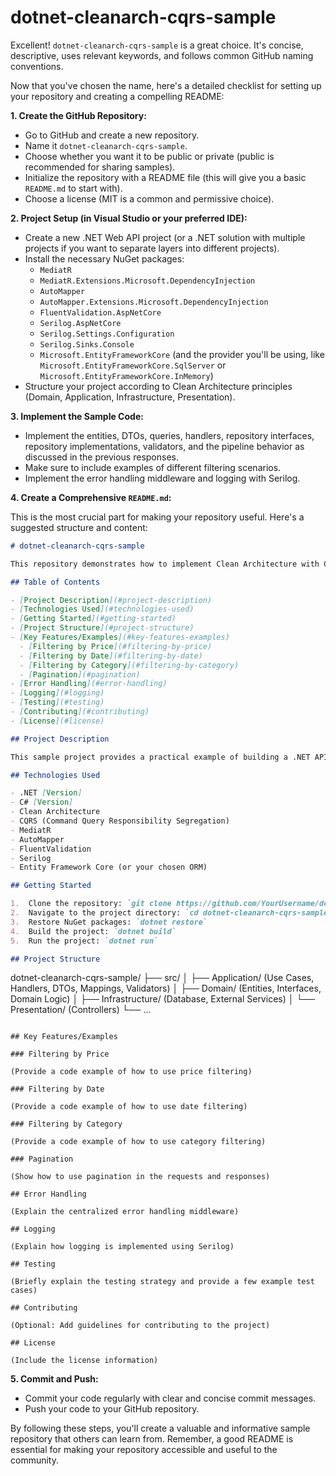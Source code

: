 # dotnet-cleanarch-cqrs-sample

Excellent! `dotnet-cleanarch-cqrs-sample` is a great choice. It's concise, descriptive, uses relevant keywords, and follows common GitHub naming conventions.

Now that you've chosen the name, here's a detailed checklist for setting up your repository and creating a compelling README:

**1. Create the GitHub Repository:**

- Go to GitHub and create a new repository.
- Name it `dotnet-cleanarch-cqrs-sample`.
- Choose whether you want it to be public or private (public is recommended for sharing samples).
- Initialize the repository with a README file (this will give you a basic `README.md` to start with).
- Choose a license (MIT is a common and permissive choice).

**2. Project Setup (in Visual Studio or your preferred IDE):**

- Create a new .NET Web API project (or a .NET solution with multiple projects if you want to separate layers into different projects).
- Install the necessary NuGet packages:
  - `MediatR`
  - `MediatR.Extensions.Microsoft.DependencyInjection`
  - `AutoMapper`
  - `AutoMapper.Extensions.Microsoft.DependencyInjection`
  - `FluentValidation.AspNetCore`
  - `Serilog.AspNetCore`
  - `Serilog.Settings.Configuration`
  - `Serilog.Sinks.Console`
  - `Microsoft.EntityFrameworkCore` (and the provider you'll be using, like `Microsoft.EntityFrameworkCore.SqlServer` or `Microsoft.EntityFrameworkCore.InMemory`)
- Structure your project according to Clean Architecture principles (Domain, Application, Infrastructure, Presentation).

**3. Implement the Sample Code:**

- Implement the entities, DTOs, queries, handlers, repository interfaces, repository implementations, validators, and the pipeline behavior as discussed in the previous responses.
- Make sure to include examples of different filtering scenarios.
- Implement the error handling middleware and logging with Serilog.

**4. Create a Comprehensive `README.md`:**

This is the most crucial part for making your repository useful. Here's a suggested structure and content:

```markdown
# dotnet-cleanarch-cqrs-sample

This repository demonstrates how to implement Clean Architecture with CQRS (Command Query Responsibility Segregation), MediatR, and filtering in a .NET API.

## Table of Contents

- [Project Description](#project-description)
- [Technologies Used](#technologies-used)
- [Getting Started](#getting-started)
- [Project Structure](#project-structure)
- [Key Features/Examples](#key-features-examples)
  - [Filtering by Price](#filtering-by-price)
  - [Filtering by Date](#filtering-by-date)
  - [Filtering by Category](#filtering-by-category)
  - [Pagination](#pagination)
- [Error Handling](#error-handling)
- [Logging](#logging)
- [Testing](#testing)
- [Contributing](#contributing)
- [License](#license)

## Project Description

This sample project provides a practical example of building a .NET API using Clean Architecture principles, CQRS, and MediatR. It focuses on implementing robust filtering and querying capabilities while maintaining a clean, testable, and maintainable codebase.

## Technologies Used

- .NET [Version]
- C# [Version]
- Clean Architecture
- CQRS (Command Query Responsibility Segregation)
- MediatR
- AutoMapper
- FluentValidation
- Serilog
- Entity Framework Core (or your chosen ORM)

## Getting Started

1.  Clone the repository: `git clone https://github.com/YourUsername/dotnet-cleanarch-cqrs-sample.git`
2.  Navigate to the project directory: `cd dotnet-cleanarch-cqrs-sample`
3.  Restore NuGet packages: `dotnet restore`
4.  Build the project: `dotnet build`
5.  Run the project: `dotnet run`

## Project Structure
```

dotnet-cleanarch-cqrs-sample/
├── src/
│ ├── Application/ (Use Cases, Handlers, DTOs, Mappings, Validators)
│ ├── Domain/ (Entities, Interfaces, Domain Logic)
│ ├── Infrastructure/ (Database, External Services)
│ └── Presentation/ (Controllers)
└── ...

```

## Key Features/Examples

### Filtering by Price

(Provide a code example of how to use price filtering)

### Filtering by Date

(Provide a code example of how to use date filtering)

### Filtering by Category

(Provide a code example of how to use category filtering)

### Pagination

(Show how to use pagination in the requests and responses)

## Error Handling

(Explain the centralized error handling middleware)

## Logging

(Explain how logging is implemented using Serilog)

## Testing

(Briefly explain the testing strategy and provide a few example test cases)

## Contributing

(Optional: Add guidelines for contributing to the project)

## License

(Include the license information)
```

**5. Commit and Push:**

- Commit your code regularly with clear and concise commit messages.
- Push your code to your GitHub repository.

By following these steps, you'll create a valuable and informative sample repository that others can learn from. Remember, a good README is essential for making your repository accessible and useful to the community.
